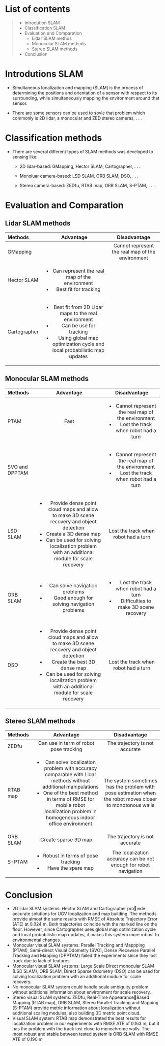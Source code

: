 # List of contents

>- Introdution SLAM
>- Classification SLAM
>- Evaluation and Comparation
>   + Lidar SLAM methos
>   + Monocular SLAM methods
>   + Stereo SLAM methods
>- Conclusion

# Introdutions SLAM

- Simultaneous localization and mapping (SLAM) is the process of determining the positions and orientation of a sensor with respect to its surrounding, while simultaneously mapping the environment around that sensor. 

- There are some sensors can be used to sovle that problem which commonly is 2D lidar, a monocular and ZED stereo cameras, . . .


# Classification methods

- There are several different types of SLAM methods was developed to sensing like:

    + 2D lidar-based: GMapping, Hector SLAM, Cartographer, . . . 

    + Monoluar camera-based: LSD SLAM, ORB SLAM, DSO, . . .

    + Stereo camera-based: ZEDfu, RTAB map, ORB SLAM, S-PTAM, . . . 


# Evaluation and Comparation

## Lidar SLAM methods

|Methods |Advantage |Disadvantage |
|:--- |:---: |:---: |
|GMapping| |Cannot represent the real map of the environment |
|Hector SLAM |<ul><li>Can represent the real map of the environment</li><li>Best fit for tracking</li></ul> | |
|Cartographer |<ul><li> Best fit from 2D Lidar maps to the real environment</li><li>Can be use for tracking</li><li>Using global map optimization cycle and local probabilistic map updates</li></ul> | |



## Monocular SLAM methods

|Methods |Advantage |Disadvantage |
|:--- |:---: |:---: |
|PTAM| Fast | <ul><li>Cannot represent the real map of the environment</li><li>Lost the track when robot had a turn</li></ul>|
|SVO and DPPTAM| | <ul><li>Cannot represent the real map of the environment</li><li>Lost the track when robot had a turn</li></ul>|
|LSD SLAM| <ul><li> Provide dense point cloud maps and allow to make 3D scene recovery and object detection</li><li> Create a 3D dense map</li><li>Can be used for solving localization problem with an additional module for scale recovery</li></ul>| Lost the track when robot had a turn|
|ORB SLAM| <ul><li>Can solve navigation problems</li><li>Good enough for solving navigation problems</li></ul>| <ul><li>Lost the track when robot had a turn</li><li> Difficulties to make 3D scene recovery</li></ul>|
|DSO| <ul><li> Provide dense point cloud maps and allow to make 3D scene recovery and object detection</li><li> Create the best 3D dense map</li><li>Can be used for solving localization problem with an additional module for scale recovery</li></ul>| Lost the track when robot had a turn|



## Stereo SLAM methods

|Methods |Advantage |Disadvantage |
|:--- |:---: |:---: |
|ZEDfu| Can use in term of robot pose tracking| The trajectory is not accurate|
|RTAB map| <ul><li>Can solve localization problem with accuracy comparable with Lidar methods without additional manipulations</li><li>One of the best method in terms of RMSE for mobile robot localization problem in homogeneous indoor office environment</li></ul>| The system sometimes has the problem with pose estimation when the robot moves closer to monotonous walls|
|ORB SLAM| Create sparse 3D map| The trajectory is not accurate|
|S-PTAM| <ul><li>Robust in terms of pose tracking</li><li>Have the spare map</li></ul>| The localization accuracy can be not enough for robot navigation|



# Conclusion

- 2D lidar SLAM systems: Hector SLAM and Cartographer provide accurate solutions for UGV localization and map building. The methods provide almost the same results with RMSE of
Absolute Trajectory Error (ATE) at 0.024 m. Both trajectories coincide with the marked line on the floor. However, since Cartographer uses global map optimization cycle and local probabilistic map updates, it makes this system more robust to environmental changes.
- Monocular visual SLAM systems: Parallel Tracking and Mappping (PTAM), Semi-direct Visual Odometry (SVO), Dense Piecewise Parallel Tracking and Mapping (DPPTAM) failed the experiments since they lost track due to lack of features.
- Monocular visual SLAM systems: Large Scale Direct monocular SLAM (LSD SLAM), ORB SLAM, Direct Sparse Odometry (DSO) can be used for solving localization problem with an additional module for scale recovery.
- No monocular SLAM system could handle scale ambiguity problem without additional information about environment for scale recovery.
- Stereo visual SLAM systems: ZEDfu, Real-Time AppearanceBased Mapping (RTAB map), ORB SLAM, Stereo Parallel Tracking and Mapping (S-PTAM) provide metric information about localization without additional scaling modules, also building 3D metric point cloud.
- Visual SLAM system: RTAB map demonstrated the best results for localization problem in our experiments with RMSE ATE of 0.163 m, but it has the problem with the track lost close to
monochrome walls. The most robust and stable between tested system is ORB SLAM with RMSE ATE of 0.190 m
